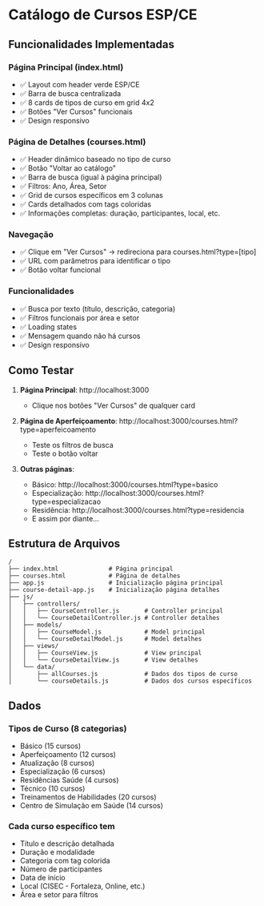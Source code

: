 # Catálogo de Cursos ESP/CE

## Funcionalidades Implementadas

### Página Principal (index.html)
- ✅ Layout com header verde ESP/CE
- ✅ Barra de busca centralizada
- ✅ 8 cards de tipos de curso em grid 4x2
- ✅ Botões "Ver Cursos" funcionais
- ✅ Design responsivo

### Página de Detalhes (courses.html)
- ✅ Header dinâmico baseado no tipo de curso
- ✅ Botão "Voltar ao catálogo" 
- ✅ Barra de busca (igual à página principal)
- ✅ Filtros: Ano, Área, Setor
- ✅ Grid de cursos específicos em 3 colunas
- ✅ Cards detalhados com tags coloridas
- ✅ Informações completas: duração, participantes, local, etc.

### Navegação
- ✅ Clique em "Ver Cursos" → redireciona para courses.html?type=[tipo]
- ✅ URL com parâmetros para identificar o tipo
- ✅ Botão voltar funcional

### Funcionalidades
- ✅ Busca por texto (título, descrição, categoria)
- ✅ Filtros funcionais por área e setor
- ✅ Loading states
- ✅ Mensagem quando não há cursos
- ✅ Design responsivo

## Como Testar

1. **Página Principal**: http://localhost:3000
   - Clique nos botões "Ver Cursos" de qualquer card
   
2. **Página de Aperfeiçoamento**: http://localhost:3000/courses.html?type=aperfeicoamento
   - Teste os filtros de busca
   - Teste o botão voltar
   
3. **Outras páginas**:
   - Básico: http://localhost:3000/courses.html?type=basico
   - Especialização: http://localhost:3000/courses.html?type=especializacao
   - Residência: http://localhost:3000/courses.html?type=residencia
   - E assim por diante...

## Estrutura de Arquivos

```
/
├── index.html              # Página principal
├── courses.html            # Página de detalhes
├── app.js                  # Inicialização página principal
├── course-detail-app.js    # Inicialização página detalhes
├── js/
│   ├── controllers/
│   │   ├── CourseController.js       # Controller principal
│   │   └── CourseDetailController.js # Controller detalhes
│   ├── models/
│   │   ├── CourseModel.js            # Model principal
│   │   └── CourseDetailModel.js      # Model detalhes
│   ├── views/
│   │   ├── CourseView.js             # View principal
│   │   └── CourseDetailView.js       # View detalhes
│   └── data/
│       ├── allCourses.js             # Dados dos tipos de curso
│       └── courseDetails.js          # Dados dos cursos específicos
```

## Dados

### Tipos de Curso (8 categorias)
- Básico (15 cursos)
- Aperfeiçoamento (12 cursos)  
- Atualização (8 cursos)
- Especialização (6 cursos)
- Residências Saúde (4 cursos)
- Técnico (10 cursos)
- Treinamentos de Habilidades (20 cursos)
- Centro de Simulação em Saúde (14 cursos)

### Cada curso específico tem
- Título e descrição detalhada
- Duração e modalidade
- Categoria com tag colorida
- Número de participantes
- Data de início
- Local (CISEC - Fortaleza, Online, etc.)
- Área e setor para filtros